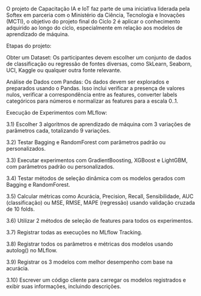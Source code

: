O projeto de Capacitação IA e IoT faz parte de uma iniciativa liderada pela Softex em parceria com o Ministério da Ciência, Tecnologia e Inovações (MCTI), o objetivo do projeto final do Ciclo 2 é aplicar o conhecimento adquirido ao longo do ciclo, especialmente em relação aos modelos de aprendizado de máquina.

Etapas do projeto:

Obter um Dataset: Os participantes devem escolher um conjunto de dados de classificação ou regressão de fontes diversas, como SkLearn, Seaborn, UCI, Kaggle ou qualquer outra fonte relevante.

Análise de Dados com Pandas: Os dados devem ser explorados e preparados usando o Pandas. Isso inclui verificar a presença de valores nulos, verificar a correspondência entre as features, converter labels categóricos para números e normalizar as features para a escala 0..1.

Execução de Experimentos com MLflow:

3.1) Escolher 3 algoritmos de aprendizado de máquina com 3 variações de parâmetros cada, totalizando 9 variações.

3.2) Testar Bagging e RandomForest com parâmetros padrão ou personalizados.

3.3) Executar experimentos com GradientBoosting, XGBoost e LightGBM, com parâmetros padrão ou personalizados.

3.4) Testar métodos de seleção dinâmica com os modelos gerados com Bagging e RandomForest.

3.5) Calcular métricas como Acurácia, Precision, Recall, Sensibilidade, AUC (classificação) ou MSE, RMSE, MAPE (regressão) usando validação cruzada de 10 folds.

3.6) Utilizar 2 métodos de seleção de features para todos os experimentos.

3.7) Registrar todas as execuções no MLflow Tracking.

3.8) Registrar todos os parâmetros e métricas dos modelos usando autolog() no MLflow.

3.9) Registrar os 3 modelos com melhor desempenho com base na acurácia.

3.10) Escrever um código cliente para carregar os modelos registrados e exibir suas informações, incluindo descrições.
